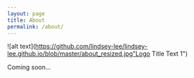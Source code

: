 ```yaml
---
layout: page
title: About
permalink: /about/
---
```


<!-- profile image -->
![alt text](https://github.com/lindsey-lee/lindsey-lee.github.io/blob/master/about_resized.jpg"Logo Title Text 1")

Coming soon...
